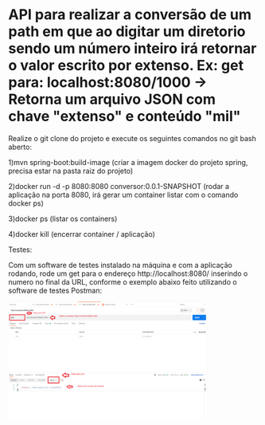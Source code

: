 # API para realizar a conversão de um path em que ao digitar um diretorio sendo um número inteiro irá retornar o valor escrito por extenso. Ex: get para: localhost:8080/1000  -> Retorna um arquivo JSON com chave "extenso" e conteúdo "mil"

Realize o git clone do projeto e execute os seguintes comandos no git bash aberto:

1)mvn spring-boot:build-image (criar a imagem docker do projeto spring, precisa estar na pasta raiz do projeto)

2)docker run -d -p 8080:8080 conversor:0.0.1-SNAPSHOT (rodar a aplicação na porta 8080, irá gerar um container listar com o comando docker ps)

3)docker ps (listar os containers)

4)docker kill (encerrar container / aplicação)

Testes:

Com um software de testes instalado na máquina e com a aplicação rodando, rode um get para o endereço http://localhost:8080/ inserindo o numero no final da URL, conforme o exemplo abaixo feito utilizando o software de testes Postman:

<img src="https://github.com/fpreviatti/API-Conversao-inteiro-num-extenso/blob/main/postman.png" width="400px" height="auto">
